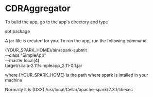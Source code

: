 # CDRAggregator

To build the app, go to the app's directory and type 

sbt package

A jar file is created for you. To run the app, run the following command

{YOUR_SPARK_HOME}/bin/spark-submit \
  --class "SimpleApp" \
  --master local[4] \
target/scala-2.11/simpleapp_2.11-0.1.jar


where {YOUR_SPARK_HOME} is the path where spark is intalled in your machine

Normally it is (OSX) /usr/local/Cellar/apache-spark/2.3.1/libexec
